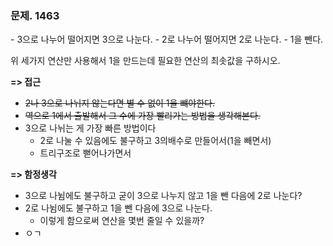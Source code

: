 <h3>문제. 1463</h3>
- 3으로 나누어 떨어지면 3으로 나눈다.
- 2로 나누어 떨어지면 2로 나눈다.
- 1을 뺀다.

위 세가지 연산만 사용해서 1을 만드는데 필요한 연산의 최솟값을 구하시오.

**=> 접근**
<br>
- ~~2나 3으로 나뉘지 않는다면 별 수 없이 1을 뺴야한다.~~
- ~~역으로 1에서 출발해서 그 수에 가장 빨리가는 방법을 생각해본다.~~
- 3으로 나뉘는 게 가장 빠른 방법이다 
  - 2로 나눌 수 있음에도 불구하고 3의배수로 만들어서(1을 빼면서)
  - 트리구조로 뻗어나가면서 

**=> 함정생각**
<br>
- 3으로 나뉨에도 불구하고 굳이 3으로 나누지 않고 1을 뺀 다음에 2로 나눈다?
- 2로 나뉨에도 불구하고 1을 뺀 다음에 3으로 나눈다.
  - 이렇게 함으로써 연산을 몇번 줄일 수 있을까?
- ㅇㄱ